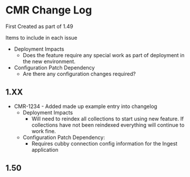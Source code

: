 # CMR Change Log

First Created as part of 1.49

Items to include in each issue

* Deployment Impacts
  * Does the feature require any special work as part of deployment in the new environment.
* Configuration Patch Dependency
  * Are there any configuration changes required?


## 1.XX

* CMR-1234 - Added made up example entry into changelog
  * Deployment Impacts
    * Will need to reindex all collections to start using new feature. If collections have not been reindexed everything will continue to work fine.
  * Configuration Patch Dependency:
    * Requires cubby connection config information for the Ingest application

## 1.50

